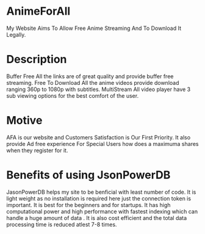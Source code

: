 # AnimeForAll
My Website Aims To Allow Free Anime Streaming And To Download It Legally.
# Description
Buffer Free
All the links are of great quality and provide buffer free streaming.
Free To Download
All the anime videos provide download ranging 360p to 1080p with subtitles.
MultiStream
All video player have 3 sub viewing options for the best comfort of the user.
# Motive
AFA is our website and Customers Satisfaction is Our First Priority.
It also provide Ad free experience For Special Users how does a maximuma shares when they register for it.
# Benefits of using JsonPowerDB
JasonPowerDB helps my site to be benficial with least number of code. It is light weight as no installation is required here just the connection token is important.
It is best for the beginners and for startups. It has high computational power and high performance with fastest indexing which can handle a huge amount of data .
It is also cost efficient and the total data processing time is reduced atlest 7-8 times.
